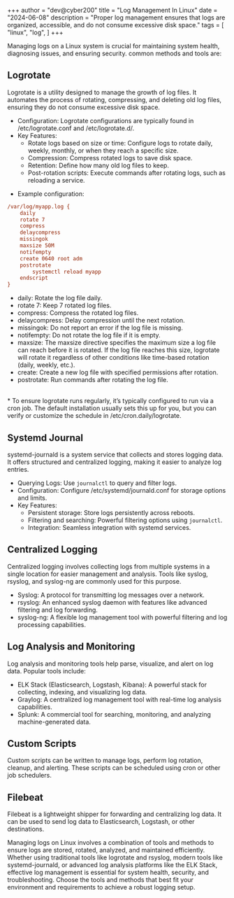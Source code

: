+++
author = "dev@cyber200"
title = "Log Management In Linux"
date = "2024-06-08"
description = "Proper log management ensures that logs are organized, accessible, and do not consume excessive disk space."
tags = [
    "linux",
    "log",
]
+++


Managing logs on a Linux system is crucial for maintaining system health, diagnosing issues, and ensuring security. common methods and tools are:

## Logrotate
Logrotate is a utility designed to manage the growth of log files. It automates the process of rotating, compressing, and deleting old log files, ensuring they do not consume excessive disk space.

* Configuration: Logrotate configurations are typically found in /etc/logrotate.conf and /etc/logrotate.d/.
* Key Features:
    * Rotate logs based on size or time: Configure logs to rotate daily, weekly, monthly, or when they reach a specific size.
    * Compression: Compress rotated logs to save disk space.
    * Retention: Define how many old log files to keep.
    * Post-rotation scripts: Execute commands after rotating logs, such as reloading a service.
- Example configuration:
```ini
/var/log/myapp.log {
    daily
    rotate 7
    compress
    delaycompress
    missingok
    maxsize 50M
    notifempty
    create 0640 root adm
    postrotate
        systemctl reload myapp
    endscript
}
```
* daily: Rotate the log file daily.
* rotate 7: Keep 7 rotated log files.
* compress: Compress the rotated log files.
* delaycompress: Delay compression until the next rotation.
* missingok: Do not report an error if the log file is missing.
* notifempty: Do not rotate the log file if it is empty.
* maxsize: The maxsize directive specifies the maximum size a log file can reach before it is rotated. If the log file reaches this size, logrotate will rotate it regardless of other conditions like time-based rotation (daily, weekly, etc.).
* create: Create a new log file with specified permissions after rotation.
* postrotate: Run commands after rotating the log file.
<br />
* To ensure logrotate runs regularly, it’s typically configured to run via a cron job. The default installation usually sets this up for you, but you can verify or customize the schedule in /etc/cron.daily/logrotate.

## Systemd Journal
systemd-journald is a system service that collects and stores logging data. It offers structured and centralized logging, making it easier to analyze log entries.

* Querying Logs: Use `journalctl` to query and filter logs.
* Configuration: Configure /etc/systemd/journald.conf for storage options and limits.
* Key Features:
    * Persistent storage: Store logs persistently across reboots.
    * Filtering and searching: Powerful filtering options using `journalctl`.
    * Integration: Seamless integration with systemd services.

## Centralized Logging
Centralized logging involves collecting logs from multiple systems in a single location for easier management and analysis. Tools like syslog, rsyslog, and syslog-ng are commonly used for this purpose.

* Syslog: A protocol for transmitting log messages over a network.
* rsyslog: An enhanced syslog daemon with features like advanced filtering and log forwarding.
* syslog-ng: A flexible log management tool with powerful filtering and log processing capabilities.

##  Log Analysis and Monitoring
Log analysis and monitoring tools help parse, visualize, and alert on log data. Popular tools include:

* ELK Stack (Elasticsearch, Logstash, Kibana): A powerful stack for collecting, indexing, and visualizing log data.
* Graylog: A centralized log management tool with real-time log analysis capabilities.
* Splunk: A commercial tool for searching, monitoring, and analyzing machine-generated data.

## Custom Scripts
Custom scripts can be written to manage logs, perform log rotation, cleanup, and alerting. These scripts can be scheduled using cron or other job schedulers.

## Filebeat
Filebeat is a lightweight shipper for forwarding and centralizing log data. It can be used to send log data to Elasticsearch, Logstash, or other destinations.

Managing logs on Linux involves a combination of tools and methods to ensure logs are stored, rotated, analyzed, and maintained efficiently. Whether using traditional tools like logrotate and rsyslog, modern tools like systemd-journald, or advanced log analysis platforms like the ELK Stack, effective log management is essential for system health, security, and troubleshooting. Choose the tools and methods that best fit your environment and requirements to achieve a robust logging setup.